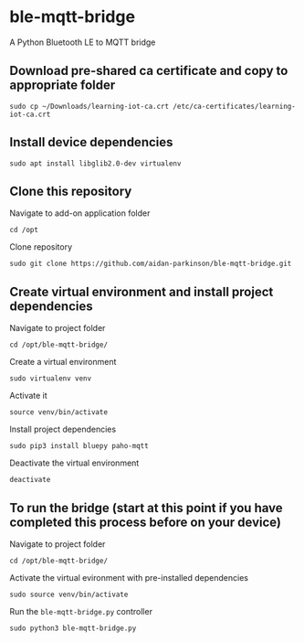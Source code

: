# ble-mqtt-bridge
A Python Bluetooth LE to MQTT bridge

## Download pre-shared ca certificate and copy to appropriate folder
```
sudo cp ~/Downloads/learning-iot-ca.crt /etc/ca-certificates/learning-iot-ca.crt
```

## Install device dependencies
```
sudo apt install libglib2.0-dev virtualenv
```

## Clone this repository
Navigate to add-on application folder
```
cd /opt
```
Clone repository
```
sudo git clone https://github.com/aidan-parkinson/ble-mqtt-bridge.git
```

## Create virtual environment and install project dependencies
Navigate to project folder
```
cd /opt/ble-mqtt-bridge/
```
Create a virtual environment
```
sudo virtualenv venv
```
Activate it
```
source venv/bin/activate
```
Install project dependencies
```
sudo pip3 install bluepy paho-mqtt
```
Deactivate the virtual environment
```
deactivate
```

## To run the bridge (start at this point if you have completed this process before on your device)
Navigate to project folder
```
cd /opt/ble-mqtt-bridge/
```
Activate the virtual evironment with pre-installed dependencies
```
sudo source venv/bin/activate
```
Run the `ble-mqtt-bridge.py` controller
```
sudo python3 ble-mqtt-bridge.py
```

